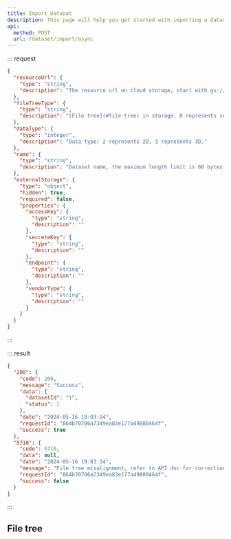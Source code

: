 ```yaml
---
title: Import Dataset
description: This page will help you get started with importing a dataset from cloud storage asynchronously, you need to put the files according to a specific file tree structure, refer to [File tree](#file-tree).
api:
  method: POST
  url: /dataset/import/async
---
```


<!-- You can use the cloud storage of the platform, or your own storage which follow the S3 protocol, in second case, you need to pass the relevant authentication parameters, such as AccessKey, SecreteKey, Endpoint, VendorType.
-->

::: request

```json [body]
{
  "resourceUrl": {
    "type": "string",
    "description": "The resource url on cloud storage, start with gs://bucket-name/"
  },
  "fileTreeType": {
    "type": "string",
    "description": "[File tree](#file-tree) in storage: 0 represents sensor oriented."
  },
  "dataType": {
    "type": "integer",
    "description": "Data type: 2 represents 2D, 3 represents 3D."
  },
  "name": {
    "type": "string",
    "description": "Dataset name, the maximum length limit is 60 bytes."
  },
  "externalStorage": {
    "type": "object",
    "hidden": true,
    "required": false,
    "properties": {
      "accessKey": {
        "type": "string",
        "description": ""
      },
      "secreteKey": {
        "type": "string",
        "description": ""
      },
      "endpoint": {
        "type": "string",
        "description": ""
      },
      "vendorType": {
        "type": "string",
        "description": ""
      }
    }
  }
}
```

:::

::: result

```json [responses]
{
  "200": {
    "code": 200,
    "message": "Success",
    "data": {
      "datasetId": "1",
      "status": 1
    },
    "date": "2024-05-16 19:03:34",
    "requestId": "864b70706a7349ea83e177a49800464f",
    "success": true
  },
  "5710": {
    "code": 5710,
    "data": null,
    "date": "2024-05-16 19:03:34",
    "message": "File tree misalignment, refer to API doc for correction",
    "requestId": "864b70706a7349ea83e177a49800464f",
    "success": false
  }
}
```

:::

## File tree

<!--@include: filetree.md-->
